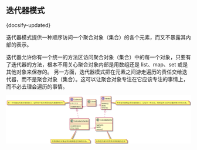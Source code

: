 ## 迭代器模式
{docsify-updated}

迭代器模式提供一种顺序访问一个聚合对象（集合）的各个元素，而又不暴露其内部的表示。

迭代器允许你有一个统一的方法区访问聚合对象（集合）中的每一个对象，只要有了迭代器的方法，根本不用关心聚合对象内部是用数组还是 list、map、set 或是其他对象来保存的。
另一方面，迭代器模式把在元素之间游走遍历的责任交给迭代器，而不是聚合对象（集合）。这可以让聚合对象专注在它应该专注的事情上，而不必去理会遍历的事情。

<center><img src="pics/plantuml/iterator-pattern.png" alt=""></center>
